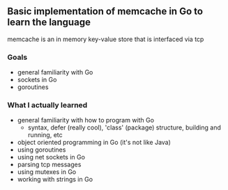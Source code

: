 ## Basic implementation of memcache in Go to learn the language
memcache is an in memory key-value store that is interfaced via tcp

### Goals
- general familiarity with Go
- sockets in Go
- goroutines

### What I actually learned
- general familiarity with how to program with Go
  - syntax, defer (really cool), 'class' (package) structure, building and running, etc
- object oriented programming in Go (it's not like Java)
- using goroutines
- using net sockets in Go
- parsing tcp messages
- using mutexes in Go
- working with strings in Go
